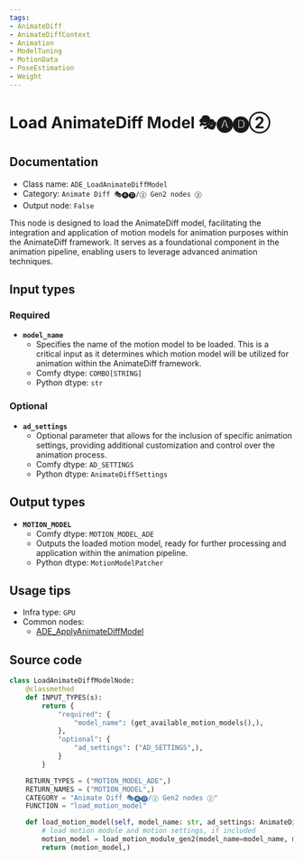 ```yaml
---
tags:
- AnimateDiff
- AnimateDiffContext
- Animation
- ModelTuning
- MotionData
- PoseEstimation
- Weight
---
```


# Load AnimateDiff Model 🎭🅐🅓②
## Documentation
- Class name: `ADE_LoadAnimateDiffModel`
- Category: `Animate Diff 🎭🅐🅓/② Gen2 nodes ②`
- Output node: `False`

This node is designed to load the AnimateDiff model, facilitating the integration and application of motion models for animation purposes within the AnimateDiff framework. It serves as a foundational component in the animation pipeline, enabling users to leverage advanced animation techniques.
## Input types
### Required
- **`model_name`**
    - Specifies the name of the motion model to be loaded. This is a critical input as it determines which motion model will be utilized for animation within the AnimateDiff framework.
    - Comfy dtype: `COMBO[STRING]`
    - Python dtype: `str`
### Optional
- **`ad_settings`**
    - Optional parameter that allows for the inclusion of specific animation settings, providing additional customization and control over the animation process.
    - Comfy dtype: `AD_SETTINGS`
    - Python dtype: `AnimateDiffSettings`
## Output types
- **`MOTION_MODEL`**
    - Comfy dtype: `MOTION_MODEL_ADE`
    - Outputs the loaded motion model, ready for further processing and application within the animation pipeline.
    - Python dtype: `MotionModelPatcher`
## Usage tips
- Infra type: `GPU`
- Common nodes:
    - [ADE_ApplyAnimateDiffModel](../../ComfyUI-AnimateDiff-Evolved/Nodes/ADE_ApplyAnimateDiffModel.md)



## Source code
```python
class LoadAnimateDiffModelNode:
    @classmethod
    def INPUT_TYPES(s):
        return {
            "required": {
                "model_name": (get_available_motion_models(),),
            },
            "optional": {
                "ad_settings": ("AD_SETTINGS",),
            }
        }

    RETURN_TYPES = ("MOTION_MODEL_ADE",)
    RETURN_NAMES = ("MOTION_MODEL",)
    CATEGORY = "Animate Diff 🎭🅐🅓/② Gen2 nodes ②"
    FUNCTION = "load_motion_model"

    def load_motion_model(self, model_name: str, ad_settings: AnimateDiffSettings=None):
        # load motion module and motion settings, if included
        motion_model = load_motion_module_gen2(model_name=model_name, motion_model_settings=ad_settings)
        return (motion_model,)

```

